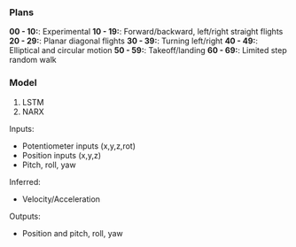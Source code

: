 ### Plans

**00 - 10:**: Experimental
**10 - 19:**: Forward/backward, left/right straight flights
**20 - 29:**: Planar diagonal flights
**30 - 39:**: Turning left/right
**40 - 49:**: Elliptical and circular motion
**50 - 59:**: Takeoff/landing
**60 - 69:**: Limited step random walk


### Model

1. LSTM
2. NARX

Inputs:

- Potentiometer inputs (x,y,z,rot)
- Position inputs (x,y,z)
- Pitch, roll, yaw

Inferred:
- Velocity/Acceleration

Outputs:
- Position and pitch, roll, yaw

